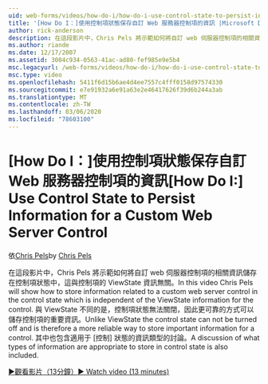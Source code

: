 ```yaml
---
uid: web-forms/videos/how-do-i/how-do-i-use-control-state-to-persist-information-for-a-custom-web-server-control
title: '[How Do I：]使用控制項狀態保存自訂 Web 服務器控制項的資訊 |Microsoft Docs'
author: rick-anderson
description: 在這段影片中，Chris Pels 將示範如何將自訂 web 伺服器控制項的相關資訊儲存在控制項狀態中，這與 ViewState 無關 。
ms.author: riande
ms.date: 12/17/2007
ms.assetid: 3004c934-0563-41ac-ad80-fef985e9e5b4
msc.legacyurl: /web-forms/videos/how-do-i/how-do-i-use-control-state-to-persist-information-for-a-custom-web-server-control
msc.type: video
ms.openlocfilehash: 5411f6d15b6ae4d4ee7557c4fff0158d97574330
ms.sourcegitcommit: e7e91932a6e91a63e2e46417626f39d6b244a3ab
ms.translationtype: MT
ms.contentlocale: zh-TW
ms.lasthandoff: 03/06/2020
ms.locfileid: "78603100"
---
```

# <a name="how-do-i-use-control-state-to-persist-information-for-a-custom-web-server-control"></a><span data-ttu-id="0feb1-103">[How Do I：]使用控制項狀態保存自訂 Web 服務器控制項的資訊</span><span class="sxs-lookup"><span data-stu-id="0feb1-103">[How Do I:] Use Control State to Persist Information for a Custom Web Server Control</span></span>

<span data-ttu-id="0feb1-104">依[Chris Pels](https://twitter.com/chrispels)</span><span class="sxs-lookup"><span data-stu-id="0feb1-104">by [Chris Pels](https://twitter.com/chrispels)</span></span>

<span data-ttu-id="0feb1-105">在這段影片中，Chris Pels 將示範如何將自訂 web 伺服器控制項的相關資訊儲存在控制項狀態中，這與控制項的 ViewState 資訊無關。</span><span class="sxs-lookup"><span data-stu-id="0feb1-105">In this video Chris Pels will show how to store information related to a custom web server control in the control state which is independent of the ViewState information for the control.</span></span> <span data-ttu-id="0feb1-106">與 ViewState 不同的是，控制項狀態無法關閉，因此更可靠的方式可以儲存控制項的重要資訊。</span><span class="sxs-lookup"><span data-stu-id="0feb1-106">Unlike ViewState the control state can not be turned off and is therefore a more reliable way to store important information for a control.</span></span> <span data-ttu-id="0feb1-107">其中也包含適用于 [控制] 狀態的資訊類型的討論。</span><span class="sxs-lookup"><span data-stu-id="0feb1-107">A discussion of what types of information are appropriate to store in control state is also included.</span></span>

[<span data-ttu-id="0feb1-108">&#9654;觀看影片（13分鐘）</span><span class="sxs-lookup"><span data-stu-id="0feb1-108">&#9654; Watch video (13 minutes)</span></span>](https://channel9.msdn.com/Blogs/ASP-NET-Site-Videos/how-do-i-use-control-state-to-persist-information-for-a-custom-web-server-control)
